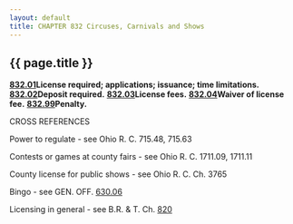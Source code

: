 ```yaml
---
layout: default 
title: CHAPTER 832 Circuses, Carnivals and Shows
---
```


{{ page.title }}
----------------

[**832.01**](3c3b82f3.html)**License required; applications; issuance;
time limitations.** [**832.02**](3c42fd88.html)**Deposit required.**
[**832.03**](3c4500d7.html)**License fees.**
[**832.04**](3c491e87.html)**Waiver of license fee.**
[**832.99**](3c4c9728.html)**Penalty.**

CROSS REFERENCES

Power to regulate - see Ohio R. C. 715.48, 715.63

Contests or games at county fairs - see Ohio R. C. 1711.09, 1711.11

County license for public shows - see Ohio R. C. Ch. 3765

Bingo - see GEN. OFF. [630.06](2f39f2d4.html)

Licensing in general - see B.R. & T. Ch. [820](39767052.html)
